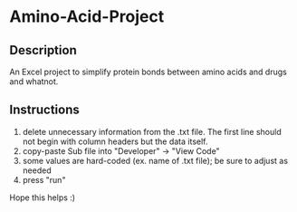 # Amino-Acid-Project

## Description

An Excel project to simplify protein bonds between amino acids and drugs and whatnot. 

## Instructions

1. delete unnecessary information from the .txt file. The first line should not begin with column headers but the data itself.
2. copy-paste Sub file into "Developer" -> "View Code" 
3. some values are hard-coded (ex. name of .txt file); be sure to adjust as needed
4. press "run"

Hope this helps :)
